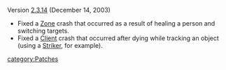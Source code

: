 Version [2.3.14](/2.3.14 "wikilink") (December 14, 2003)

- Fixed a [Zone](/Zone "wikilink") crash that occurred as a result of
  healing a person and switching targets.
- Fixed a [Client](/Client "wikilink") crash that occurred after dying
  while tracking an object (using a [Striker](/Striker "wikilink"), for
  example).

[category:Patches](/category:Patches "wikilink")
